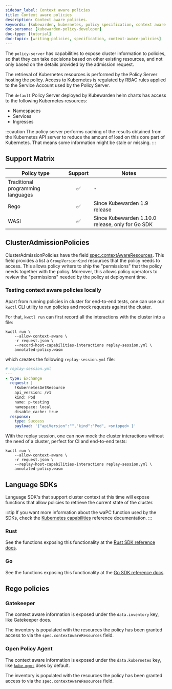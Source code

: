 ```yaml
---
sidebar_label: Context aware policies
title: Context aware policies
description: Context aware policies.
keywords: [kubewarden, kubernetes, policy specification, context aware policies]
doc-persona: [kubewarden-policy-developer]
doc-type: [tutorial]
doc-topic: [writing-policies, specification, context-aware-policies]
---
```


The `policy-server` has capabilities to expose cluster information to
policies, so that they can take decisions based on other existing
resources, and not only based on the details provided by the admission request.

The retrieval of Kubernetes resources is performed by the Policy Server hosting the policy.
Access to Kubernetes is regulated by RBAC rules applied to the Service Account used by the Policy Server.

The `default` Policy Server deployed by Kubewarden helm charts has access to the following Kubernetes resources:

- Namespaces
- Services
- Ingresses

:::caution
The policy server performs caching of the results obtained from the Kubernetes API server to reduce the amount of load on this core part of Kubernetes.
That means some information might be stale or missing.
:::

## Support Matrix

| Policy type                       | Support | Notes                                            |
| --------------------------------- | :-----: | ------------------------------------------------ |
| Traditional programming languages |   ✅    | -                                                |
| Rego                              |   ✅    | Since Kubewarden 1.9 release                     |
| WASI                              |   ✅    | Since Kubewarden 1.10.0 release, only for Go SDK |

## ClusterAdmissionPolicies

ClusterAdmissionPolicies have the field [spec.contextAwareResources](https://doc.crds.dev/github.com/kubewarden/kubewarden-controller/policies.kubewarden.io/ClusterAdmissionPolicy/v1#spec-contextAwareResources). This field provides a list a `GroupVersionKind` resources that the policy needs to access. This allows policy writers to ship the "permissions" that the policy needs together with the policy. Moreover, this allows policy operators to review the "permissions" needed by the policy at deployment time.

### Testing context aware policies locally

Apart from running policies in cluster for end-to-end tests, one can use our `kwctl` CLI utility to run policies and mock requests against the cluster.

For that, `kwctl run` can first record all the interactions with the cluster into a file:

```console
kwctl run \
    --allow-context-aware \
    -r request.json \
    --record-host-capabilities-interactions replay-session.yml \
    annotated-policy.wasm
```

which creates the following `replay-session.yml` file:

```yaml
# replay-session.yml
---
- type: Exchange
  request: |
    !KubernetesGetResource
    api_version: /v1
    kind: Pod
    name: p-testing
    namespace: local
    disable_cache: true
  response:
    type: Success
    payload: '{"apiVersion":"","kind":"Pod", <snipped> }'
```

With the replay session, one can now mock the cluster interactions without the need
of a cluster, perfect for CI and end-to-end tests:

```console
kwctl run \
    --allow-context-aware \
    -r request.json \
    --replay-host-capabilities-interactions replay-session.yml \
    annotated-policy.wasm
```

## Language SDKs

Language SDK's that support cluster context at this time will expose
functions that allow policies to retrieve the current state of the
cluster.

:::tip
If you want more information about the waPC function used by the SDKs, check the [Kubernetes capabilities](./host-capabilities/06-kubernetes.md) reference documentation.
:::

### Rust

See the functions exposing this functionality at the [Rust SDK reference docs](https://docs.rs/kubewarden-policy-sdk/0.8.7/kubewarden_policy_sdk).

### Go

See the functions exposing this functionality at the [Go SDK reference docs](https://pkg.go.dev/github.com/kubewarden/policy-sdk-go).

## Rego policies

### Gatekeeper

The context aware information is exposed under the `data.inventory` key, like Gatekeeper does.

The inventory is populated with the resources the policy has been granted access to via the `spec.contextAwareResources` field.

### Open Policy Agent

The context aware information is exposed under the `data.kubernetes` key, like
[`kube-mgmt`](https://github.com/open-policy-agent/kube-mgmt) does by default.

The inventory is populated with the resources the policy has been granted access to via the `spec.contextAwareResources` field.
